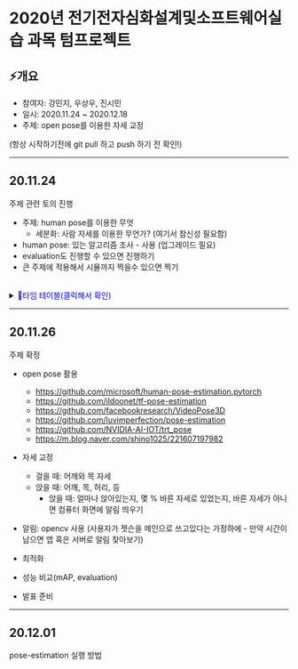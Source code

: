 # 2020년 전기전자심화설계및소프트웨어실습 과목 텀프로젝트
## ⚡️개요

- 참여자: 강민지, 우상우, 진시민
- 일시: 2020.11.24 ~ 2020.12.18
- 주제: open pose를 이용한 자세 교정

(항상 시작하기전에 git pull 하고 push 하기 전 확인!)


---
## 20.11.24

주제 관련 토의 진행

- 주제: human pose를 이용한 무엇
  - 세분화: 사람 자세를 이용한 무언가? (여기서 참신성 필요함)
- human pose: 있는 알고리즘 조사 - 사용 (업그레이드 필요)
- evaluation도 진행할 수 있으면 진행하기
- 큰 주제에 적용해서 시뮬까지 찍을수 있으면 찍기

<br>

 <details>
<summary><span style="color:blue">🚩타임 테이블(클릭해서 확인)</span></summary>

| 주차 | 월 | 화 | 수 | 목 | 금 | 토 | 일 |
| --- | --- | --- | --- | --- | --- | --- | --- |
| 11.24~11.29 | | 주제 관련 토의 | human pose 알고리즘 조사 / 정리 | 주제 픽스 / 개요 레포트 | 오픈 소스 적용 시작~ | | |
| 11.30~12.6 | 개별 진도 체크 | 진행사항 토의 / 방향성 잡기 | 지정 방향으로 실습 진행 | 진행사항 레포트 제출 / 실습 | ~ | | |
</details>

---
## 20.11.26

주제 확정

- open pose 활용
  - https://github.com/microsoft/human-pose-estimation.pytorch
  - https://github.com/ildoonet/tf-pose-estimation
  - https://github.com/facebookresearch/VideoPose3D
  - https://github.com/luvimperfection/pose-estimation
  - https://github.com/NVIDIA-AI-IOT/trt_pose
  - https://m.blog.naver.com/shino1025/221607197982
  
- 자세 교정
  - 걸을 때: 어깨와 목 자세
  - 앉을 때: 어깨, 목, 허리, 등
    - 앉을 때: 얼마나 앉아있는지, 몇 % 바른 자세로 있었는지, 바른 자세가 아니면 컴퓨터 화면에 알림 띄우기

- 알림: opencv 사용 (사용자가 젯슨을 메인으로 쓰고있다는 가정하에 - 만약 시간이 남으면 앱 혹은 서버로 알림 찾아보기)

- 최적화

- 성능 비교(mAP, evaluation)

- 발표 준비

---
## 20.12.01

pose-estimation 실행 방법
